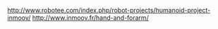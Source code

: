 http://www.robotee.com/index.php/robot-projects/humanoid-project-inmoov/
http://www.inmoov.fr/hand-and-forarm/
